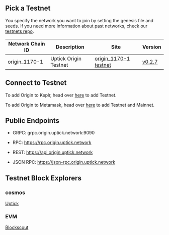 
## Pick a Testnet

You specify the network you want to join by setting the genesis file and seeds. If you need more information about past networks, check our [testnets repo](https://github.com/UptickNetwork/uptick-testnet).

| Network Chain ID | Description    | Site                                                                                               | Version                                                    |
| ---------------- | -------------- | -------------------------------------------------------------------------------------------------- | ---------------------------------------------------------- |
| origin_1170-1   | Uptick Origin Testnet | [origin_1170-1 testnet](https://github.com/UptickNetwork/uptick-testnet/tree/main/origin_1170-1) | [v0.2.7](https://github.com/UptickNetwork/uptick/releases/tag/v0.2.7-gon) |

##  Connect to Testnet

To add Origin to Keplr, head over [here](https://explorer.origin.uptick.network/uptick%20origin) to add Testnet.

To add Origin to Metamask, head over [here](https://chainlist.org/?testnets=true&search=117) to add Testnet and Mainnet.

## Public Endpoints

- GRPC: grpc.origin.uptick.network:9090

- RPC: https://rpc.origin.uptick.network

- REST: https://api.origin.uptick.network

- JSON RPC: https://json-rpc.origin.uptick.network

## Testnet Block Explorers

### cosmos

[Uptick](https://explorer.origin.uptick.network)

### EVM

[Blockscout](https://evm-explorer.origin.uptick.network)

